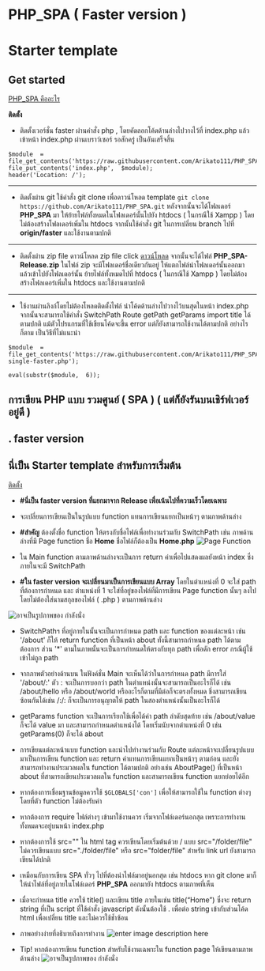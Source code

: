 # PHP_SPA ( Faster version )
# Starter template
## Get started

[PHP_SPA คืออะไร](#user-content-%E0%B8%81%E0%B8%B2%E0%B8%A3%E0%B9%80%E0%B8%82%E0%B8%B5%E0%B8%A2%E0%B8%99-php-%E0%B9%81%E0%B8%9A%E0%B8%9A-%E0%B8%A3%E0%B8%A7%E0%B8%A1%E0%B8%A8%E0%B8%B9%E0%B8%99%E0%B8%A2%E0%B9%8C--spa---%E0%B9%81%E0%B8%95%E0%B9%88%E0%B8%81%E0%B9%87%E0%B8%A2%E0%B8%B1%E0%B8%87%E0%B8%A3%E0%B8%B1%E0%B8%99%E0%B8%9A%E0%B8%99%E0%B9%80%E0%B8%8A%E0%B8%B4%E0%B8%A3%E0%B9%8C%E0%B8%9F%E0%B9%80%E0%B8%A7%E0%B8%AD%E0%B8%A3%E0%B9%8C%E0%B8%AD%E0%B8%A2%E0%B8%B9%E0%B9%88%E0%B8%94%E0%B8%B5-)

**ติดตั้ง**
- ติดตั้งเวอร์ชั่น faster ผ่านคำสั่ง php , โดยคัดลอกโค้ดด้านล่างไปวางไว้ที่ index.php แล้วเข้าหน้า index.php ผ่านเบราว์เซอร์ รอสักครู่ เป็นอันเสร็จสิ้น
```
$module  =  file_get_contents('https://raw.githubusercontent.com/Arikato111/PHP_SPA/installer/installer_faster.php');
file_put_contents('index.php',  $module);
header('Location: /');
```
---
- ติดตั้งผ่าน git
ใช้คำสั่ง git clone เพื่อดาวน์โหลด template 
`git clone https://github.com/Arikato111/PHP_SPA.git`
หลังจากนั้นจะได้โฟลเดอร์ **PHP_SPA** มา ให้ย้ายไฟล์ทั้งหมดในโฟลเดอร์นั้นไปยัง htdocs ( ในกรณีใช้ Xampp ) โดยไม่ต้องสร้างโฟลเดอร์เพิ่มใน htdocs จากนั้นใช้คำสั่ง git ในการเปลี่ยน branch ไปที่ **origin/faster** และใช้งานตามปกติ

---
- ติดตั้งผ่าน zip file ดาวน์โหลด zip file 
click [ดาวน์โหลด](https://github.com/Arikato111/PHP_SPA/archive/refs/heads/faster.zip) จากนั้นจะได้ไฟล๋ **PHP_SPA-Release.zip** ในไฟล์ zip จะมีโฟลเดอร์ชื่อเดียวกันอยู่ ให้แตกไฟล์นำโฟลเดอร์นั้นออกมา แล้วเข้าไปยังโฟลเดอร์นั้น 
ย้ายไฟล์ทั้งหมดไปที่ htdocs ( ในกรณีใช้ Xampp ) โดยไม่ต้องสร้างโฟลเดอร๋เพิ่มใน htdocs และใช้งานตามปกติ

---
- ใช้งานผ่านลิงก์โดยไม่ต้องโหลดติดตั้งไฟล์
นำโค้ดด้านล่างไปวางไว้บนสุดในหน้า index.php จากนั้นจะสามารถใช้คำสั่ง SwitchPath Route getPath getParams import title ได้ตามปกติ แม้ตัวโปรแกรมที่ใช้เขียนโค้ดจะขึ้น error แต่ก็ยังสามารถใช้งานได้ตามปกติ อย่างไรก็ตาม เป็นวิธีที่ไม่แนะนำ 
```
$module  =  file_get_contents('https://raw.githubusercontent.com/Arikato111/PHP_SPA/faster/modules/wisit-single-faster.php');

eval(substr($module,  6));
```


## การเขียน PHP แบบ รวมศูนย์ ( SPA ) ( แต่ก็ยังรันบนเชิร์ฟเวอร์อยู่ดี )
 
 ##  . faster version
## นี่เป็น Starter template สำหรับการเริ่มต้น
[ติดตั้ง](#user-content-get-started)

- **#นี่เป็น faster version ที่แยกมาจาก Release เพื่อเน้นไปที่ความเร็วโดยเฉพาะ**
- จะเปลี่ยนการเขียนเป็นในรูปแบบ function แทนการเขียนแยกเป็นหน้าๆ ตามภาพด้านล่าง 
- **#สำคัญ** ต้องตั้งชื่อ function ให้ตรงกับชื่อไฟล์เพื่อทำงานร่วมกับ SwitchPath เช่น ภาพด้านล่างที่มี Page function ชื่อ **Home** ชื่อไฟล์ก็ต้องเป็น **Home.php**
![Page Function](https://video.fubp1-1.fna.fbcdn.net/v/t39.30808-6/285375163_389169656507699_8902516487686966315_n.png?_nc_cat=104&ccb=1-7&_nc_sid=730e14&_nc_ohc=SBI_jLWQu0sAX-Y4Z7b&_nc_ht=video.fubp1-1.fna&oh=00_AT-u0OUFgEB3rY9V4es1-iUHHEaBjUWJ1KJsZgs4fFXE2g&oe=629EC2C5)

 - ใน Main function ตามภาพด้านล่างจะเป็นการ return ค่าเพื่อไปแสดงผลยังหน้า index ซึ่งภายในจะมี SwitchPath
 -  **#ใน faster version จะเปลี่ยนมาเป็นการเขียนแบบ Array** โดยในตำแหน่งที่ 0 จะใส่ path ที่ต้องการกำหนด และ ตำแหน่งที่ 1 จะใส่ที่อยู่ของไฟล์ที่มีการเขียน Page function นั้นๆ ลงไป โดยไม่ต้องใส่นามสกุลของไฟล์ ( .php ) ตามภาพด้านล่าง

![อาจเป็นรูปภาพของ กำลังนั่ง](https://video.fubp1-1.fna.fbcdn.net/v/t39.30808-6/285864338_389445636480101_1496152032221999317_n.png?_nc_cat=105&ccb=1-7&_nc_sid=730e14&_nc_ohc=48z0wlxb2nEAX9jZq1i&tn=tUFQlMH_65maGc9_&_nc_ht=video.fubp1-1.fna&oh=00_AT_ApGnzYfdNwWD6Cn9_0-IRAg1m9vENmpM7hysJ4lZq7g&oe=629EF455)


- SwitchPathฯ ที่อยู่ภายในนั้นจะเป็นการกำหนด path และ function ของแต่ละหน้า เช่น '/about' ก็ให้ return function ที่เป็นหน้า about ทั้งนี้สามารถกำหนด path ได้ตามต้องการ ส่วน '*' ตามในภาพนั้นจะเป็นการกำหนดให้ตรงกับทุก path เพื่อดัก error กรณีผู้ใช้เข้าไม่ถูก path


- จากภาพตัวอย่างด้านบน ในฟังค์ชั่น Main จะเห็นได้ว่าในการกำหนด path มีการใส่ '/about/:' ตัว : จะเป็นการบอกว่า path ในตำแหน่งนั้นจะสามารถเป็นอะไรก็ได้ เช่น /about/hello หรือ /about/world หรืออะไรก็ตามที่มีต่อก็จะตรงทั้งหมด ชึ่งสามารถเขียนซ้อนกันได้เช่น /:/: ก็จะเป็นการอนุญาตให้ path ในสองตำแหน่งนั้นเป็นอะไรก็ได้

- getParams function จะเป็นการเรียกใช้เพื่อได้ค่า path ลำดับสุดท้าย เช่น /about/value ก็จะได้ value มา และสามารถกำหนดตำแหน่งได้ โดยเริ่มนับจากตำแหน่งที่ 0 เช่น getParams(0) ก็จะได้ about

- การเขียนแต่ละหน้าแบบ function และนำไปทำงานร่วมกับ Route แต่ละหน้าจะเปลี่ยนรูปแบบมาเป็นการเขียน function และ return ค่าแทนการเขียนแยกเป็นหน้าๆ ตามก่อน และยังสามารถทำงานประมวลผลใน function ได้ตามปกติ อย่างเช่น AboutPage() ที่เป็นหน้า about ที่สามารถเขียนประมวลผลใน function และสามารถเขียน function แยกย่อยได้อีก

- หากต้องการเชื่อมฐานข้อมูลควรใช้ `$GLOBALS['con']` เพื่อให้สามารถใช้ใน function ต่างๆ โดยที่ตัว function ไม่ต้องรับค่า
- หากต้องการ require ไฟล์ต่างๆ เข้ามาใช้งานควร เริ่มจากโฟล์เดอร์นอกสุด เพราะการทำงานทั้งหมดจะอยู่บนหน้า index.php
- หากต้องการใช้ src="" ใน html tag ควรเขียนโดยเริ่มต้นด้วย / แบบ src="/folder/file" ไม่ควรเขียนแบบ src="./folder/file" หรือ src="folder/file" สำหรับ link url ยังสามารถเขียนได้ปกติ 

- เหมือนกับการเขียน SPA ทั่วๆ ไปที่ต้องนำไฟล์มาอยู่นอกสุด เช่น htdocs หาก git clone มาก็ให้นำไฟล์ที่อยู่ภายในโฟล์เดอร์ **PHP_SPA** ออกมายัง htdocs ตามภาพที่เห็น

- เมื่อจะกำหนด title ควรใช้ title() และเขียน title ภายในเช่น title(“Home”)  ซึ่งจะ return string ที่เป็น script ที่ใช้คำสั่ง javascript ดังนั้นต้องใช้ . เพื่อต่อ string เข้ากับส่วนโค้ด html เพื่อเปลี่ยน title และไม่ควรใช้ช้ำซ้อน

- ภาพอย่างง่ายที่อธิบายถึงการทำงาน
![enter image description here](https://video.fubp1-1.fna.fbcdn.net/v/t39.30808-6/285766996_389190946505570_154817679611289759_n.jpg?_nc_cat=102&ccb=1-7&_nc_sid=730e14&_nc_ohc=pX2dOit_f6MAX_eZBwn&_nc_ht=video.fubp1-1.fna&oh=00_AT_dxT0syDvlB6_z-c3cT7A4c6TgQnQwWppN-MHZx2Qfmw&oe=629FD480)

- Tip! หากต้องการเขียน function สำหรับใช้งานเฉพาะใน function page ให้เขียนตามภาพด้านล่าง
![อาจเป็นรูปภาพของ กำลังนั่ง](https://video.fubp1-1.fna.fbcdn.net/v/t39.30808-6/284921350_386554703435861_6912134901672407422_n.png?_nc_cat=105&ccb=1-7&_nc_sid=730e14&_nc_ohc=m353nNF9-2gAX9EOw0X&tn=tUFQlMH_65maGc9_&_nc_ht=video.fubp1-1.fna&oh=00_AT9w4SY7TrhhinH6dccjayTJNpOF0bjtRx9vPzI-Hh1JUA&oe=629FFD0D)

